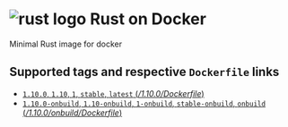 # ![rust logo](https://www.rust-lang.org/logos/rust-logo-32x32-blk.png) Rust on Docker

Minimal Rust image for docker

##  Supported tags and respective `Dockerfile` links
- [`1.10.0`, `1.10`, `1`, `stable`, `latest` (*/1.10.0/Dockerfile*)](https://github.com/thibaultdelor/docker-rust/blob/master/1.10.0/Dockerfile)
- [`1.10.0-onbuild`, `1.10-onbuild`, `1-onbuild`, `stable-onbuild`, `onbuild` (*/1.10.0/onbuild/Dockerfile*)](https://github.com/thibaultdelor/docker-rust/blob/master/1.10.0/onbuild/Dockerfile)
